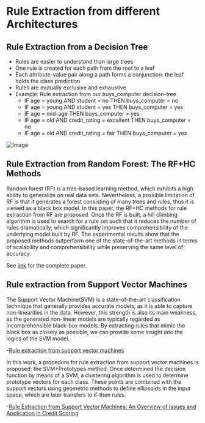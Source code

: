# Rule Extraction from different Architectures

## Rule Extraction from a Decision Tree
- Rules are easier to understand than large trees
- One rule is created for each path from the root to a leaf
- Each attribute-value pair along a path forms a conjunction: the leaf holds the class prediction
- Rules are mutually exclusive and exhaustive
- Example: Rule extraction from our buys_computer decision-tree
  - IF age = young AND student = no THEN buys_computer = no
  - IF age = young AND student = yes THEN buys_computer = yes
  - IF age = mid-age THEN buys_computer = yes
  - IF age = old AND credit_rating = excellent THEN buys_computer = no
  - IF age = old AND credit_rating = fair THEN buys_computer = yes

![Image](https://github.com/2021rahul/Pattern-Mining-Rule-Extraction/blob/master/img/rule_extraction_decision_tree.png)

## Rule Extraction from Random Forest: The RF+HC Methods
Random forest (RF) is a tree-based learning method, which exhibits a high ability to generalize on real data sets. Nevertheless, a possible limitation of RF is that it generates a forest consisting of many trees and rules, thus it is viewed as a black box model. In this paper, the RF+HC methods for rule extraction from RF are proposed. Once the RF is built, a hill climbing algorithm is used to search for a rule set such that it reduces the number of rules dramatically, which significantly improves comprehensibility of the underlying model built by RF. The experimental results show that the proposed methods outperform one of the state-of-the-art methods in terms of scalability and comprehensibility while preserving the same level of accuracy.

See [link](https://www.researchgate.net/publication/272742180_Rule_Extraction_from_Random_Forest_the_RFHC_Methods) for the complete paper.

## Rule extraction from Support Vector Machines
 The Support Vector Machine(SVM) is a state-of-the-art classification technique that generally provides accurate models, as it is able to capture non-linearities in the data. However, this strength is also its main weakness, as the generated non-linear models are typically regarded as incomprehensible black-box models. By extracting rules that mimic the black box as closely as possible, we can provide some insight into the logics of the SVM model.

-[Rule extraction from support vector machines](https://pdfs.semanticscholar.org/1a12/9126a237c69cf110132f2742b55d82dae38f.pdf)

In this work, a procedure for rule extraction from support vector machines is proposed: the SVM+Prototypes method. Once determined the decision function by means of a SVM, a clustering algorithm is used to determine prototype vectors for each class. These points are combined with the support vectors using geometric methods to define ellipsoids in the input space, which are later transfers to if-then rules. 

-[Rule Extraction from Support Vector Machines: An Overview of Issues and Application in Credit Scoring](https://www.google.co.in/url?sa=t&rct=j&q=&esrc=s&source=web&cd=4&cad=rja&uact=8&ved=0ahUKEwibytHBi_PRAhVIurwKHcgHCyIQFggxMAM&url=http%3A%2F%2Fwww.springer.com%2Fcda%2Fcontent%2Fdocument%2Fcda_downloaddocument%2F9783540753896-c1.pdf%3FSGWID%3D0-0-45-470107-p173762623&usg=AFQjCNEsMgeIjrMOrcbznfxv8VdkuMj6lA&bvm=bv.146094739,d.dGc)
